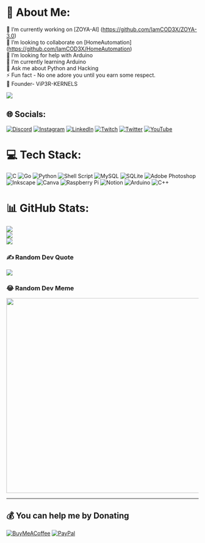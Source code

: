 # 💫 About Me:
🔭 I’m currently working on [ZOYA-AI] (https://github.com/IamCOD3X/ZOYA-3.0)<br>👯 I’m looking to collaborate on [HomeAutomation] (https://github.com/IamCOD3X/HomeAutomation)<br>🤝 I’m looking for help with Arduino<br>🌱 I’m currently learning Arduino<br>💬 Ask me about Python and Hacking<br>⚡ Fun fact - No one adore you until you earn some respect. <br> 💫 Founder- ViP3R-KERNELS<br>

[![](https://visitcount.itsvg.in/api?id=IamCOD3X&icon=0&color=1)](https://visitcount.itsvg.in)

## 🌐 Socials:
[![Discord](https://img.shields.io/badge/Discord-%237289DA.svg?logo=discord&logoColor=white)](htttps://discord.gg/PGZZ6tpU) [![Instagram](https://img.shields.io/badge/Instagram-%23E4405F.svg?logo=Instagram&logoColor=white)](https://instagram.com/he.tweetz) [![LinkedIn](https://img.shields.io/badge/LinkedIn-%230077B5.svg?logo=linkedin&logoColor=white)](https://linkedin.com/in/sourabh-panchal) [![Twitch](https://img.shields.io/badge/Twitch-%239146FF.svg?logo=Twitch&logoColor=white)](https://twitch.tv/CODER__GAMING) [![Twitter](https://img.shields.io/badge/Twitter-%231DA1F2.svg?logo=Twitter&logoColor=white)](https://twitter.com/__decoder__) [![YouTube](https://img.shields.io/badge/YouTube-%23FF0000.svg?logo=YouTube&logoColor=white)](https://youtube.com/c/@midnightstudioz) 

# 💻 Tech Stack:
![C](https://img.shields.io/badge/c-%2300599C.svg?style=flat&logo=c&logoColor=white) ![Go](https://img.shields.io/badge/go-%2300ADD8.svg?style=flat&logo=go&logoColor=white) ![Python](https://img.shields.io/badge/python-3670A0?style=flat&logo=python&logoColor=ffdd54) ![Shell Script](https://img.shields.io/badge/shell_script-%23121011.svg?style=flat&logo=gnu-bash&logoColor=white) ![MySQL](https://img.shields.io/badge/mysql-%2300f.svg?style=flat&logo=mysql&logoColor=white) ![SQLite](https://img.shields.io/badge/sqlite-%2307405e.svg?style=flat&logo=sqlite&logoColor=white) ![Adobe Photoshop](https://img.shields.io/badge/adobephotoshop-%2331A8FF.svg?style=flat&logo=adobephotoshop&logoColor=white) ![Inkscape](https://img.shields.io/badge/Inkscape-e0e0e0?style=flat&logo=inkscape&logoColor=080A13) ![Canva](https://img.shields.io/badge/Canva-%2300C4CC.svg?style=flat&logo=Canva&logoColor=white) ![Raspberry Pi](https://img.shields.io/badge/-RaspberryPi-C51A4A?style=flat&logo=Raspberry-Pi) ![Notion](https://img.shields.io/badge/Notion-%23000000.svg?style=flat&logo=notion&logoColor=white) ![Arduino](https://img.shields.io/badge/-Arduino-00979D?style=flat&logo=Arduino&logoColor=white)
![C++](https://img.shields.io/badge/-c++-black?logo=c%2B%2B&style=social)
# 📊 GitHub Stats:
![](https://github-readme-stats.vercel.app/api?username=IamCOD3X&theme=dark&hide_border=false&include_all_commits=false&count_private=false)<br/>
![](https://github-readme-streak-stats.herokuapp.com/?user=IamCOD3X&theme=dark&hide_border=false)<br/>
![](https://github-readme-stats.vercel.app/api/top-langs/?username=IamCOD3X&theme=dark&hide_border=false&include_all_commits=false&count_private=false&layout=compact)

### ✍️ Random Dev Quote
![](https://quotes-github-readme.vercel.app/api?type=horizontal&theme=radical)

### 😂 Random Dev Meme
<img src="https://random-memer.herokuapp.com/" width="512px"/>

---


  ## 💰 You can help me by Donating
  [![BuyMeACoffee](https://img.shields.io/badge/Buy%20Me%20a%20Coffee-ffdd00?style=for-the-badge&logo=buy-me-a-coffee&logoColor=black)](https://buymeacoffee.com/iamcoder) [![PayPal](https://img.shields.io/badge/PayPal-00457C?style=for-the-badge&logo=paypal&logoColor=white)](https://paypal.me/IamCODER) 

  
<!-- Proudly created with GPRM ( https://gprm.itsvg.in ) -->
